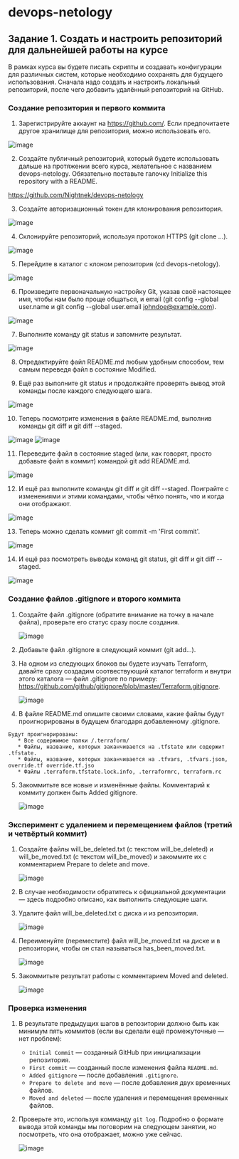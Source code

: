 # devops-netology

## Задание 1. Создать и настроить репозиторий для дальнейшей работы на курсе

В рамках курса вы будете писать скрипты и создавать конфигурации для различных систем, которые необходимо сохранять для будущего использования. Сначала надо создать и настроить локальный репозиторий, после чего добавить удалённый репозиторий на GitHub.

### Создание репозитория и первого коммита

1. Зарегистрируйте аккаунт на https://github.com/. Если предпочитаете другое хранилище для репозитория, можно использовать его.

![image](https://github.com/user-attachments/assets/fa3a11d2-1816-426c-a7c3-361985e5d98d)

2. Создайте публичный репозиторий, который будете использовать дальше на протяжении всего курса, желательное с названием devops-netology. Обязательно поставьте галочку Initialize this repository with a README.

https://github.com/Nightnek/devops-netology

3. Создайте авторизационный токен для клонирования репозитория.

![image](https://github.com/user-attachments/assets/8035944d-91d1-4133-807b-23340b7eb947)

4. Склонируйте репозиторий, используя протокол HTTPS (git clone ...).

![image](https://github.com/user-attachments/assets/6c8ac8b4-9914-44dd-8934-0963be68c1fa)

5. Перейдите в каталог с клоном репозитория (cd devops-netology).

![image](https://github.com/user-attachments/assets/fa82a9a6-40ca-46b9-af4c-a1c1c4f0e59e)

6. Произведите первоначальную настройку Git, указав своё настоящее имя, чтобы нам было проще общаться, и email (git config --global user.name и git config --global user.email johndoe@example.com).

![image](https://github.com/user-attachments/assets/ef09c8ea-ffc7-42c1-b84e-715784b0da87)

7. Выполните команду git status и запомните результат.

![image](https://github.com/user-attachments/assets/5cde14af-fffe-4902-8b83-f629c796cf6c)

8. Отредактируйте файл README.md любым удобным способом, тем самым переведя файл в состояние Modified.

9. Ещё раз выполните git status и продолжайте проверять вывод этой команды после каждого следующего шага.

![image](https://github.com/user-attachments/assets/3b227b3f-b04e-446b-a15d-3ca4c96c6b63)

10. Теперь посмотрите изменения в файле README.md, выполнив команды git diff и git diff --staged.

![image](https://github.com/user-attachments/assets/e02cb66f-119e-478c-9ced-5a67880aa9d0)
![image](https://github.com/user-attachments/assets/c2fb8642-a34f-4fbc-9d12-545d610eaaa4)

11. Переведите файл в состояние staged (или, как говорят, просто добавьте файл в коммит) командой git add README.md.

![image](https://github.com/user-attachments/assets/f35e71f6-d850-4b86-998b-d5959d41f049)

12. И ещё раз выполните команды git diff и git diff --staged. Поиграйте с изменениями и этими командами, чтобы чётко понять, что и когда они отображают.

![image](https://github.com/user-attachments/assets/b847dde5-8b2f-4917-9d5f-2c79710b762c)

13. Теперь можно сделать коммит git commit -m 'First commit'.

![image](https://github.com/user-attachments/assets/6e5ea3b2-29ed-4393-8133-8e4762607d0b)

14. И ещё раз посмотреть выводы команд git status, git diff и git diff --staged.

![image](https://github.com/user-attachments/assets/f060824f-5bd4-487b-8a11-59f465cf0cd6)

### Создание файлов .gitignore и второго коммита

1. Создайте файл .gitignore (обратите внимание на точку в начале файла), проверьте его статус сразу после создания.

   ![image](https://github.com/user-attachments/assets/35ea3ab2-33e6-4d6a-a31a-eb9b18ae9922)

3. Добавьте файл .gitignore в следующий коммит (git add...).
4. На одном из следующих блоков вы будете изучать Terraform, давайте сразу создадим соотвествующий каталог terraform и внутри этого каталога — файл .gitignore по примеру: https://github.com/github/gitignore/blob/master/Terraform.gitignore.

   ![image](https://github.com/user-attachments/assets/b41674cf-0842-480d-b35f-b0e162db3abb)

6. В файле README.md опишите своими словами, какие файлы будут проигнорированы в будущем благодаря добавленному .gitignore.

````
Будут проигнорированы:
   * Все содержимое папки /.terraform/
   * Файлы, название, которых заканчивается на .tfstate или содержит .tfstate.
   * Файлы, название, которых заканчивается на .tfvars, .tfvars.json, override.tf override.tf.jso 
   * Файлы .terraform.tfstate.lock.info, .terraformrc, terraform.rc
````

5. Закоммитьте все новые и изменённые файлы. Комментарий к коммиту должен быть Added gitignore.

   ![image](https://github.com/user-attachments/assets/b4a7a65e-0b5f-435a-80bb-14f34c6f3ec1)


### Эксперимент с удалением и перемещением файлов (третий и четвёртый коммит)

1. Создайте файлы will_be_deleted.txt (с текстом will_be_deleted) и will_be_moved.txt (с текстом will_be_moved) и закоммите их с комментарием Prepare to delete and move.

   ![image](https://github.com/user-attachments/assets/258f5ebc-8060-4c22-8869-388a4ca769d4)

3. В случае необходимости обратитесь к официальной документации — здесь подробно описано, как выполнить следующие шаги.
4. Удалите файл will_be_deleted.txt с диска и из репозитория.

   ![image](https://github.com/user-attachments/assets/7a5e31ba-cfd9-4105-8338-9f17d857b37a)

6. Переименуйте (переместите) файл will_be_moved.txt на диске и в репозитории, чтобы он стал называться has_been_moved.txt.

   ![image](https://github.com/user-attachments/assets/aa58122b-bd67-4a17-bd76-bc7f13c1fce0)

8. Закоммитьте результат работы с комментарием Moved and deleted.

   ![image](https://github.com/user-attachments/assets/9922e31e-64bb-4c23-9d69-3df24899dca9)


### Проверка изменения

1. В результате предыдущих шагов в репозитории должно быть как минимум пять коммитов (если вы сделали ещё промежуточные — нет проблем):
    * `Initial Commit` — созданный GitHub при инициализации репозитория. 
    * `First commit` — созданный после изменения файла `README.md`.
    * `Added gitignore` — после добавления `.gitignore`.
    * `Prepare to delete and move` — после добавления двух временных файлов.
    * `Moved and deleted` — после удаления и перемещения временных файлов. 
2. Проверьте это, используя комманду `git log`. Подробно о формате вывода этой команды мы поговорим на следующем занятии, но посмотреть, что она отображает, можно уже сейчас.

   ![image](https://github.com/user-attachments/assets/c1833b32-897b-43b5-a8a3-0e01f7b33adb)
